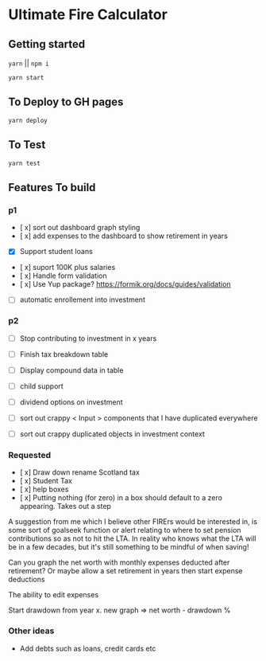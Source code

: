 
# Ultimate Fire Calculator

## Getting started

`yarn`  ||  `npm i`

`yarn start`


## To Deploy to GH pages 

`yarn deploy`

## To Test

`yarn test`


## Features To build

### p1

 - [ x] sort out dashboard graph styling
 - [ x] add expenses to the dashboard to show retirement in years
 - [x] Support student loans
 - [ x] suport 100K plus salaries
 - [ x] Handle form validation
 - [ x] Use Yup package? https://formik.org/docs/guides/validation
 - [ ] automatic enrollement into investment

### p2

 - [ ] Stop contributing  to investment in x years
 - [ ] Finish tax breakdown table
 - [ ] Display compound data in table
 - [ ] child support
 - [ ] dividend options on investment
 - [ ] sort out crappy < Input > components that I have duplicated
       everywhere
 - [ ] sort out crappy duplicated objects in investment context


### Requested
- [ x] Draw down rename
Scotland tax
- [ x] Student Tax 
- [ x] help boxes
- [ x] Putting nothing (for zero) in a box should default to a zero appearing. Takes out a step


A suggestion from me which I believe other FIRErs would be interested in, is some sort of goalseek function or alert relating to where to set pension contributions so as not to hit the LTA. In reality who knows what the LTA will be in a few decades, but it's still something to be mindful of when saving!

Can you graph the net worth with monthly expenses deducted after retirement? Or maybe allow a set retirement in years then start expense deductions

The ability to edit expenses


Start drawdown from year x. new graph => net worth - drawdown % 

### Other ideas
- Add debts such as loans, credit cards etc
